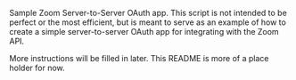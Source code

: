 Sample Zoom Server-to-Server OAuth app. This script is not intended to be perfect or the most efficient, but is meant to serve as an example of how to create a simple server-to-server OAuth app for integrating with the Zoom API. 

More instructions will be filled in later. This README is more of a place holder for now. 